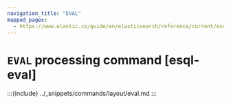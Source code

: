 ```yaml
---
navigation_title: "EVAL"
mapped_pages:
  - https://www.elastic.co/guide/en/elasticsearch/reference/current/esql-commands.html#esql-eval
---
```


# `EVAL` processing command [esql-eval]

:::{include} ../_snippets/commands/layout/eval.md
:::
